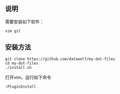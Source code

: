 ## 说明

需要安装如下软件：

```
vim git
```

## 安装方法

```
git clone https://github.com/datawolf/my-dot-files
cd my-dot-files
./install.sh
```

打开vim，运行如下命令

```
:PluginInstall
```
